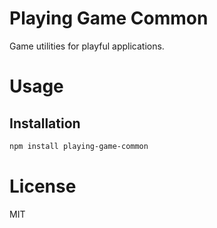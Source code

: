 Playing Game Common
===================

Game utilities for playful applications.

# Usage

## Installation

```bash
npm install playing-game-common
```

# License

MIT